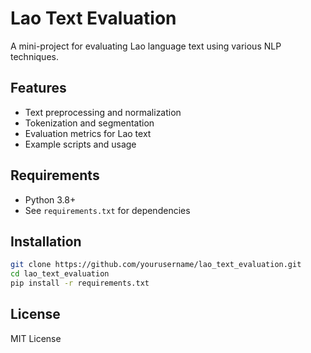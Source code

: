 # Lao Text Evaluation

A mini-project for evaluating Lao language text using various NLP techniques.

## Features

- Text preprocessing and normalization
- Tokenization and segmentation
- Evaluation metrics for Lao text
- Example scripts and usage

## Requirements

- Python 3.8+
- See `requirements.txt` for dependencies

## Installation

```bash
git clone https://github.com/yourusername/lao_text_evaluation.git
cd lao_text_evaluation
pip install -r requirements.txt
```


## License

MIT License